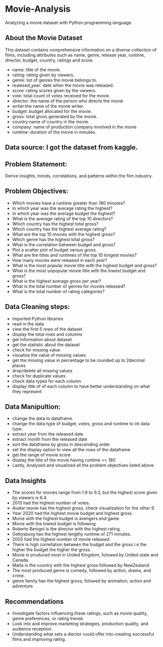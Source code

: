 # Movie-Analysis
Analyzing a movie dataset with Python programming language.

## About the Movie Dataset
This dataset contains comprehensive information on a diverse collection of films, including attributes such as name, genre, release year, runtime, director, budget, country, ratings and score.
- name: title of the movie.
- rating: rating given by viewers.
- genre: list of genres the movie belongs to.
- realesed_year: date when the movie was released.
- score: rating scores given by the viewers.
- vote: total count of votes received for the movie.
- director: the name of the person who directs the movie
- writer:the name of the movie writer.
- budget: budget allocated for the movie. 
- gross: total gross generated by the movie.
- country:name of country in the movie.
- company: name of production company involved in the movie
- runtime: duration of the movie in minutes.

## Data source: I got the dataset from kaggle.

## Problem Statement:
Derive insights, trends, correlations, and patterns within the film industry.

## Problem Objectives:
- Which movies have a runtime greater than 180 minutes?
- In which year was the average rating the highest?
- In which year was the average budget the highest?
- What is the average rating of the top 10 directors?
- Which country has the highest total gross?
- Which country has the highest average rating?
- What are the top 10 movies with the highest gross?
- Which genre has the highest total gross?
- What is the correlation between budget and gross?
- Plot a scatter plot of budget versus gross.
- What are the titles and runtimes of the top 10 longest movies?
- How many movies were released in each year?
- What is the most popular movie title with the highest budget and gross?
- What is the most unpopular movie title with the lowest budget and gross?
- What is the highest average gross per year?
- What is the total number of genres for movies released?
- What is the total number of rating categories?

## Data Cleaning steps:
- imported Python libraries
- read in the data
- view the first 5 rows of the dataset
- display the total rows and columns
- get information about dataset
- get the statistic about the dataset
- check for missing value
- visualize the value of missing values
- get the missing value in percentage to be rounded up to 2decimal places
- drop/delete all missing values
- check for duplicate values
- check data types for each column
- display title of of each column to have better understanding on what they represent

## Data Manipultion:
- change the data to dataframe.
- change the data type of budget, votes, gross and runtime to int data type.
- extract year from the released date
- extract month from the released date
- sort the dataframe by gross in descending order
- set the display option to view all the rows of the dataframe
- get the range of movie score
- display the title of the movie having runtime >= 180
- Lastly, Analysed and visualized all the problem objectives listed above.

## Data Insights
- The scores for movies range from 1.9 to 9.3, but the highest score given by viewers is 6.4.
- 2013 had the highest number of votes.
- Avatar movie has the highest gross, check visualization for the other 9.
- Year 2020 had the highest movie budget and highest gross.
- Movie with the highest budget is avengers end game
- Movie with the lowest budget is following
- Roberto Benigni is the director with the highest rating.
- Gettysburg has the highest lengthy runtime of 271 minutes.
- 2002 had the highest number of movie released
- There is high correllation between the budget and the gross i.e the higher the budget the higher the gross.
- Movie is produced most in United Kingdom, folowed by United state and Canada.
- Malta is the country with the highest gross followed by NewZealand.
- The most produced genre is comedy, followed by action, drama, and crime.
- genre family has the highest gross, folowed by animation, action and adventure.

## Recommendations
- Investigate factors influencing these ratings, such as movie quality, genre preferences, or rating trends.
- Look into and improve marketing strategies, production quality, and audience reception.
- Understanding what sets a diector could offer into creating successful films and improving rating.
